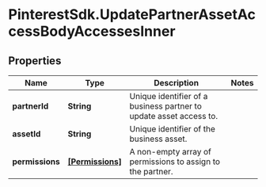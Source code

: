 # PinterestSdk.UpdatePartnerAssetAccessBodyAccessesInner

## Properties

Name | Type | Description | Notes
------------ | ------------- | ------------- | -------------
**partnerId** | **String** | Unique identifier of a business partner to update asset access to. | 
**assetId** | **String** | Unique identifier of the business asset. | 
**permissions** | [**[Permissions]**](Permissions.md) | A non-empty array of permissions to assign to the partner. | 


